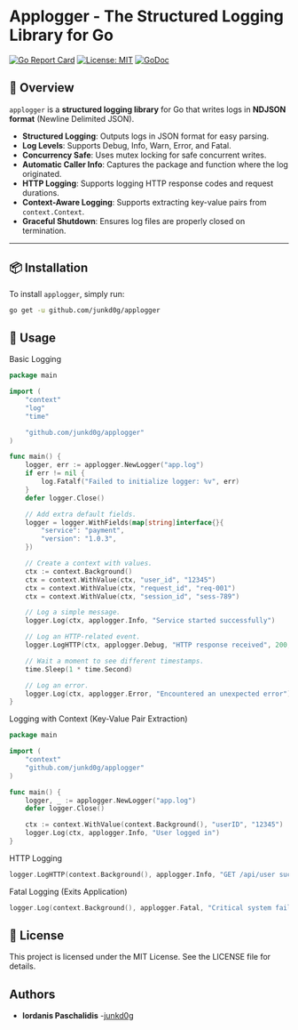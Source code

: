 # Applogger - The Structured Logging Library for Go

[![Go Report Card](https://goreportcard.com/badge/github.com/junkd0g/applogger)](https://goreportcard.com/report/github.com/junkd0g/applogger)
[![License: MIT](https://img.shields.io/badge/License-MIT-blue.svg)](https://opensource.org/licenses/MIT)
[![GoDoc](https://pkg.go.dev/badge/github.com/junkd0g/applogger.svg)](https://pkg.go.dev/github.com/junkd0g/applogger)

## 🚀 Overview

`applogger` is a **structured logging library** for Go that writes logs in **NDJSON format** (Newline Delimited JSON).

- **Structured Logging**: Outputs logs in JSON format for easy parsing.
- **Log Levels**: Supports Debug, Info, Warn, Error, and Fatal.
- **Concurrency Safe**: Uses mutex locking for safe concurrent writes.
- **Automatic Caller Info**: Captures the package and function where the log originated.
- **HTTP Logging**: Supports logging HTTP response codes and request durations.
- **Context-Aware Logging**: Supports extracting key-value pairs from `context.Context`.
- **Graceful Shutdown**: Ensures log files are properly closed on termination.

---

## 📦 Installation

To install `applogger`, simply run:

```sh
go get -u github.com/junkd0g/applogger
```

## 🚀 Usage

Basic Logging

```go
package main

import (
	"context"
	"log"
	"time"

	"github.com/junkd0g/applogger"
)

func main() {
	logger, err := applogger.NewLogger("app.log")
	if err != nil {
		log.Fatalf("Failed to initialize logger: %v", err)
	}
	defer logger.Close()

	// Add extra default fields.
	logger = logger.WithFields(map[string]interface{}{
		"service": "payment",
		"version": "1.0.3",
	})

	// Create a context with values.
	ctx := context.Background()
	ctx = context.WithValue(ctx, "user_id", "12345")
	ctx = context.WithValue(ctx, "request_id", "req-001")
	ctx = context.WithValue(ctx, "session_id", "sess-789")

	// Log a simple message.
	logger.Log(ctx, applogger.Info, "Service started successfully")

	// Log an HTTP-related event.
	logger.LogHTTP(ctx, applogger.Debug, "HTTP response received", 200, 0.456)

	// Wait a moment to see different timestamps.
	time.Sleep(1 * time.Second)

	// Log an error.
	logger.Log(ctx, applogger.Error, "Encountered an unexpected error")
}

```

Logging with Context (Key-Value Pair Extraction)

```go
package main

import (
	"context"
	"github.com/junkd0g/applogger"
)

func main() {
	logger, _ := applogger.NewLogger("app.log")
	defer logger.Close()

	ctx := context.WithValue(context.Background(), "userID", "12345")
	logger.Log(ctx, applogger.Info, "User logged in")
}
```

HTTP Logging

```go
logger.LogHTTP(context.Background(), applogger.Info, "GET /api/user successful", 200, 0.125)
```

Fatal Logging (Exits Application)

```go
logger.Log(context.Background(), applogger.Fatal, "Critical system failure!")
```

## 📝 License

This project is licensed under the MIT License. See the LICENSE file for details.

## Authors

- **Iordanis Paschalidis** -[junkd0g](https://github.com/junkd0g)
